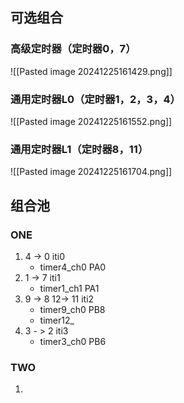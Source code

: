 ## 可选组合
### 高级定时器（定时器0，7）
![[Pasted image 20241225161429.png]]
### 通用定时器L0（定时器1，2，3，4）
![[Pasted image 20241225161552.png]]
### 通用定时器L1（定时器8，11）
![[Pasted image 20241225161704.png]]

## 组合池
### ONE
1. 4 -> 0  iti0
	- timer4_ch0  PA0
2. 1 -> 7 iti1 
	- timer1_ch1 PA1
3. 9 -> 8  12-> 11 iti2
	- timer9_ch0 PB8
	- timer12_
1. 3 - > 2 iti3 
	- timer3_ch0 PB6
### TWO
1. 